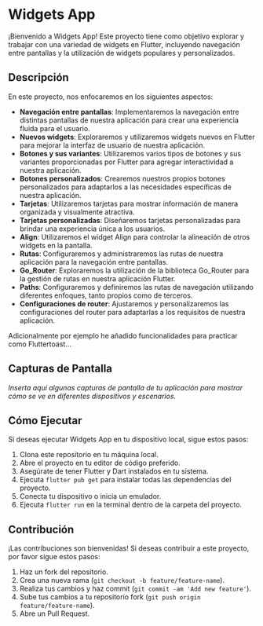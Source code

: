 # Widgets App

¡Bienvenido a Widgets App! Este proyecto tiene como objetivo explorar y trabajar con una variedad de widgets en Flutter, incluyendo navegación entre pantallas y la utilización de widgets populares y personalizados.

## Descripción

En este proyecto, nos enfocaremos en los siguientes aspectos:

- **Navegación entre pantallas**: Implementaremos la navegación entre distintas pantallas de nuestra aplicación para crear una experiencia fluida para el usuario.
- **Nuevos widgets**: Exploraremos y utilizaremos widgets nuevos en Flutter para mejorar la interfaz de usuario de nuestra aplicación.
- **Botones y sus variantes**: Utilizaremos varios tipos de botones y sus variantes proporcionadas por Flutter para agregar interactividad a nuestra aplicación.
- **Botones personalizados**: Crearemos nuestros propios botones personalizados para adaptarlos a las necesidades específicas de nuestra aplicación.
- **Tarjetas**: Utilizaremos tarjetas para mostrar información de manera organizada y visualmente atractiva.
- **Tarjetas personalizadas**: Diseñaremos tarjetas personalizadas para brindar una experiencia única a los usuarios.
- **Align**: Utilizaremos el widget Align para controlar la alineación de otros widgets en la pantalla.
- **Rutas**: Configuraremos y administraremos las rutas de nuestra aplicación para la navegación entre pantallas.
- **Go_Router**: Exploraremos la utilización de la biblioteca Go_Router para la gestión de rutas en nuestra aplicación Flutter.
- **Paths**: Configuraremos y definiremos las rutas de navegación utilizando diferentes enfoques, tanto propios como de terceros.
- **Configuraciones de router**: Ajustaremos y personalizaremos las configuraciones del router para adaptarlas a los requisitos de nuestra aplicación.

Adicionalmente por ejemplo he añadido funcionalidades para practicar como Fluttertoast...

## Capturas de Pantalla

_Inserta aquí algunas capturas de pantalla de tu aplicación para mostrar cómo se ve en diferentes dispositivos y escenarios._

## Cómo Ejecutar

Si deseas ejecutar Widgets App en tu dispositivo local, sigue estos pasos:

1. Clona este repositorio en tu máquina local.
2. Abre el proyecto en tu editor de código preferido.
3. Asegúrate de tener Flutter y Dart instalados en tu sistema.
4. Ejecuta `flutter pub get` para instalar todas las dependencias del proyecto.
5. Conecta tu dispositivo o inicia un emulador.
6. Ejecuta `flutter run` en la terminal dentro de la carpeta del proyecto.

## Contribución

¡Las contribuciones son bienvenidas! Si deseas contribuir a este proyecto, por favor sigue estos pasos:

1. Haz un fork del repositorio.
2. Crea una nueva rama (`git checkout -b feature/feature-name`).
3. Realiza tus cambios y haz commit (`git commit -am 'Add new feature'`).
4. Sube tus cambios a tu repositorio fork (`git push origin feature/feature-name`).
5. Abre un Pull Request.

